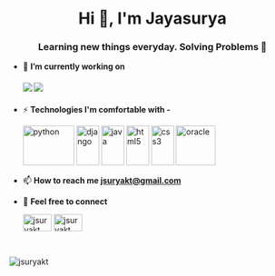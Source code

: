 <h1 align="center">Hi 👋, I'm Jayasurya</h1>
<h3 align="center">Learning new things everyday. Solving Problems 🌟</h3>


-  🔭 **I’m currently working on**
      ####           ![](https://img.shields.io/badge/Python-%7C-0%2C%2022%2C%20100) ![](https://img.shields.io/badge/Java-%7C-yellow)

- ⚡ **Technologies I'm comfortable with -**

    <p align="left"><img src="https://konpa.github.io/devicon/devicon.git/icons/python/python-original-wordmark.svg" alt="python" width="90" height="70"/> 
     <img src="https://konpa.github.io/devicon/devicon.git/icons/django/django-original.svg" alt="django" width="40" height="70"/> 
  <img src="https://konpa.github.io/devicon/devicon.git/icons/java/java-original-wordmark.svg" alt="java" width="40" height="70"/>
      <img src="https://konpa.github.io/devicon/devicon.git/icons/html5/html5-original-wordmark.svg" alt="html5" width="40" height="70"/> <img src="https://konpa.github.io/devicon/devicon.git/icons/css3/css3-original-wordmark.svg" alt="css3" width="40" height="70"/>
      <img src="https://konpa.github.io/devicon/devicon.git/icons/oracle/oracle-original.svg" alt="oracle" width="70" height="70"/></p> 
            </p>
- 📫 **How to reach me jsuryakt@gmail.com**<br>

- 👯 **Feel free to connect**
                       <p align="left">
<a target="_blank" href="https://linkedin.com/in/jsuryakt"><img align="center" src="https://cdn.jsdelivr.net/npm/simple-icons@3.0.1/icons/linkedin.svg" alt="jsuryakt" height="30" width="50" /></a> <a target="_blank" href="https://twitter.com/jsuryakt" ><img align="center" src="https://cdn.jsdelivr.net/npm/simple-icons@3.0.1/icons/twitter.svg" alt="jsuryakt" height="30" width="50" /></a>                            
</p>
<!-- <p align="center"> <img src="https://github-readme-stats.vercel.app/api?username=jsuryakt&show_icons=true" alt="jsuryakt" /> -->
<br>
<p align="left"> <img src="https://komarev.com/ghpvc/?username=jsuryakt" alt="jsuryakt" /> </p>
